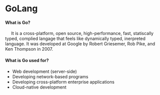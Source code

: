 # GoLang

#### What is Go?
&nbsp;&nbsp;&nbsp;&nbsp; It is a cross-platform, open source, high-performance, fast, statiscally typed, complied langage that feels like dynamically typed, inerpreted language. It was developed at Google by Robert Griesemer, Rob Pike, and Ken Thompson in 2007.

#### What is Go used for?
* Web development (server-side)
* Developing network-based programs
* Developing cross-platform enterprise applications
* Cloud-native development 
